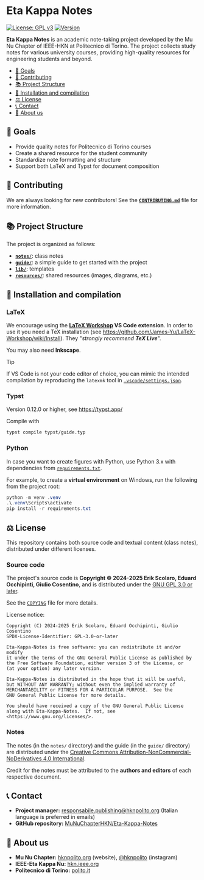 # Eta Kappa Notes

[![License: GPL v3](https://img.shields.io/badge/License-GPLv3-blue.svg)](https://www.gnu.org/licenses/gpl-3.0)
[![Version](https://img.shields.io/badge/version-0.1.0-green.svg)](https://github.com/MuNuChapterHKN/Eta-Kappa-Notes)

**Eta Kappa Notes** is an academic note-taking project developed by the Mu Nu Chapter of IEEE-HKN at Politecnico di Torino. The project collects study notes for various university courses, providing high-quality resources for engineering students and beyond.

- [🎯 Goals](#-goals)
- [🤝 Contributing](#-contributing)
- [📚 Project Structure](#-project-structure)
- [🚀 Installation and compilation](#-installation-and-compilation)
- [⚖️ License](#-license)
- [📞 Contact](#-contact)
- [🧭 About us](#-about-us)

## 🎯 Goals

- Provide quality notes for Politecnico di Torino courses
- Create a shared resource for the student community
- Standardize note formatting and structure
- Support both LaTeX and Typst for document composition

## 🤝 Contributing

We are always looking for new contributors!
See the **[`CONTRIBUTING.md`](CONTRIBUTING.md)** file for more information.

## 📚 Project Structure

The project is organized as follows:

- [**`notes/`**](notes/): class notes
- [**`guide/`**](guide/): a simple guide to get started with the project
- [**`lib/`**](lib/): templates
- [**`resources/`**](resources/): shared resources (images, diagrams, etc.)

## 🚀 Installation and compilation

### LaTeX

We encourage using the **[LaTeX Workshop](https://marketplace.visualstudio.com/items?itemName=James-Yu.latex-workshop) VS Code extension**.
In order to use it you need a TeX installation (see https://github.com/James-Yu/LaTeX-Workshop/wiki/Install).
They "*strongly recommend **TeX Live***".

You may also need **Inkscape**.

> [!TIP]
> If VS Code is not your code editor of choice, you can mimic the intended compilation by reproducing the `latexmk` tool in [`.vscode/settings.json`](.vscode/settings.json).

### Typst

Version 0.12.0 or higher, see https://typst.app/

Compile with
``` bash
typst compile typst/guide.typ
```

### Python

In case you want to create figures with Python, use Python 3.x with dependencies from [`requirements.txt`](requirements.txt).

For example, to create a **virtual environment** on Windows, run the following from the project root:

``` powershell
python -m venv .venv
.\.venv\Scripts\activate
pip install -r requirements.txt
```

## ⚖️ License

This repository contains both source code and textual content (class notes), distributed under different licenses.

### Source code

The project's source code is **Copyright © 2024-2025 Erik Scolaro, Eduard Occhipinti, Giulio Cosentino**,
and is distributed under the [GNU GPL 3.0 or later](https://www.gnu.org/licenses/gpl-3.0.html).

See the [`COPYING`](COPYING) file for more details.

License notice:

    Copyright (C) 2024-2025 Erik Scolaro, Eduard Occhipinti, Giulio Cosentino
    SPDX-License-Identifier: GPL-3.0-or-later

    Eta-Kappa-Notes is free software: you can redistribute it and/or modify
    it under the terms of the GNU General Public License as published by
    the Free Software Foundation, either version 3 of the License, or
    (at your option) any later version.

    Eta-Kappa-Notes is distributed in the hope that it will be useful,
    but WITHOUT ANY WARRANTY; without even the implied warranty of
    MERCHANTABILITY or FITNESS FOR A PARTICULAR PURPOSE.  See the
    GNU General Public License for more details.

    You should have received a copy of the GNU General Public License
    along with Eta-Kappa-Notes.  If not, see <https://www.gnu.org/licenses/>.

### Notes

The notes (in the `notes/` directory) and the guide (in the `guide/` directory) are distributed under the [Creative Commons Attribution-NonCommercial-NoDerivatives 4.0 International](https://creativecommons.org/licenses/by-nc-nd/4.0/).

Credit for the notes must be attributed to the **authors and editors** of each respective document.

## 📞 Contact

- **Project manager:** responsabile.publishing@hknpolito.org (Italian language is preferred in emails)
- **GitHub repository:** [MuNuChapterHKN/Eta-Kappa-Notes](https://github.com/MuNuChapterHKN/Eta-Kappa-Notes/)

## 🧭 About us

- **Mu Nu Chapter:** [hknpolito.org](https://hknpolito.org/) (website), [@hknpolito](https://www.instagram.com/hknpolito/) (instagram)
- **IEEE-Eta Kappa Nu:** [hkn.ieee.org](https://hkn.ieee.org/)
- **Politecnico di Torino:** [polito.it](https://www.polito.it/)
